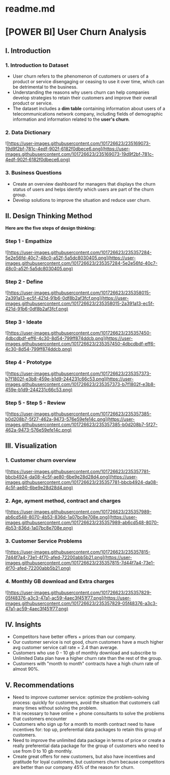 # readme.md

# [POWER BI] User Churn Analysis

## I. Introduction

### 1. Introduction to Dataset

- User churn refers to the phenomenon of customers or users of a product or service disengaging or ceasing to use it over time, which can be detrimental to the business.
- Understanding the reasons why users churn can help companies develop strategies to retain their customers and improve their overall product or service.
- The dataset includes a **dim table** containing information about users of a telecommunications network company, including fields of demographic information and information related to the **user's churn**.

### 2. Data Dictionary

![https://user-images.githubusercontent.com/101726623/235169073-19d9f2bf-781c-4edf-902f-6182f0dbece6.png](https://user-images.githubusercontent.com/101726623/235169073-19d9f2bf-781c-4edf-902f-6182f0dbece6.png)

### 3. Business Questions

- Create an overview dashboard for managers that displays the churn status of users and helps identify which users are part of the churn group.
- Develop solutions to improve the situation and reduce user churn.

## II. Design Thinking Method

**Here are the five steps of design thinking:**

### Step 1 - Empathize

![https://user-images.githubusercontent.com/101726623/235357284-5e2e56fd-40c7-48c0-a52f-5a5dc8030405.png](https://user-images.githubusercontent.com/101726623/235357284-5e2e56fd-40c7-48c0-a52f-5a5dc8030405.png)

### Step 2 - Define

![https://user-images.githubusercontent.com/101726623/235358015-2a391a13-ec5f-421d-91b6-0df8b2af3fcf.png](https://user-images.githubusercontent.com/101726623/235358015-2a391a13-ec5f-421d-91b6-0df8b2af3fcf.png)

### Step 3 - Ideate

![https://user-images.githubusercontent.com/101726623/235357450-4dbcdbdf-eff6-4c30-8d54-799ff874ddcb.png](https://user-images.githubusercontent.com/101726623/235357450-4dbcdbdf-eff6-4c30-8d54-799ff874ddcb.png)

### Step 4 - Prototype

![https://user-images.githubusercontent.com/101726623/235357373-b7f1802f-e3b8-459e-b1d9-244231c66c53.png](https://user-images.githubusercontent.com/101726623/235357373-b7f1802f-e3b8-459e-b1d9-244231c66c53.png)

### Step 5 - Step 5 - Review

![https://user-images.githubusercontent.com/101726623/235357385-b0d208b7-5f27-462a-9473-576e59efe14c.png](https://user-images.githubusercontent.com/101726623/235357385-b0d208b7-5f27-462a-9473-576e59efe14c.png)

## III. Visualization

### 1. Customer churn overview

![https://user-images.githubusercontent.com/101726623/235357781-bbcb4924-da08-4c5f-ae80-6be9e28d28d4.png](https://user-images.githubusercontent.com/101726623/235357781-bbcb4924-da08-4c5f-ae80-6be9e28d28d4.png)

### 2. Age, ayment method, contract and charges

![https://user-images.githubusercontent.com/101726623/235357989-ab6cd548-8070-4b53-836d-1a07bc8e708e.png](https://user-images.githubusercontent.com/101726623/235357989-ab6cd548-8070-4b53-836d-1a07bc8e708e.png)

### 3. Customer Service Problems

![https://user-images.githubusercontent.com/101726623/235357815-7d44f7a4-73e1-4f70-afed-72200abb5b21.png](https://user-images.githubusercontent.com/101726623/235357815-7d44f7a4-73e1-4f70-afed-72200abb5b21.png)

### 4. Monthly GB download and Extra charges

![https://user-images.githubusercontent.com/101726623/235357829-05f48376-a3c3-47a1-ac59-4aec3f451f77.png](https://user-images.githubusercontent.com/101726623/235357829-05f48376-a3c3-47a1-ac59-4aec3f451f77.png)

## IV. Insights

- Competitors have better offers + prices than our company.
- Our customer service is not good, churn customers have a much higher avg customer service call rate = 2.4 than average.
- Customers who use 0 - 10 gb of monthly download and subscribe to Unlimited Data plan have a higher churn rate than the rest of the group.
- Customers with "month to month" contracts have a high churn rate of almost 90%.

## V. Recommendations

- Need to improve customer service: optimize the problem-solving process: quickly for customers, avoid the situation that customers call many times without solving the problem.
- It is necessary to have online + phone consultants to solve the problems that customers encounter
- Customers who sign up for a month to month contract need to have incentives for: top up, preferential data packages to retain this group of customers.
- Need to improve the unlimited data package in terms of price or create a really preferential data package for the group of customers who need to use from 0 to 10 gb monthly.
- Create great offers for new customers, but also have incentives and gratitude for loyal customers, but customers churn because competitors are better than our company 45% of the reason for churn.
